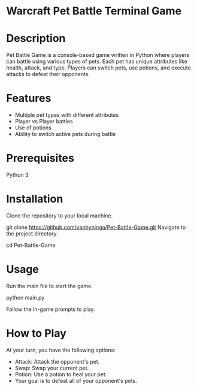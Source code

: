 # Warcraft Pet Battle Terminal Game

# Description
Pet Battle Game is a console-based game written in Python where players can battle using various types of pets. Each pet has unique attributes like health, attack, and type. Players can switch pets, use potions, and execute attacks to defeat their opponents.

# Features
- Multiple pet types with different attributes
- Player vs Player battles
- Use of potions
- Ability to switch active pets during battle

# Prerequisites
Python 3

# Installation
Clone the repository to your local machine.

git clone https://github.com/vanhyninga/Pet-Battle-Game.git
Navigate to the project directory.

cd Pet-Battle-Game

# Usage
Run the main file to start the game.

python main.py

Follow the in-game prompts to play.

# How to Play
At your turn, you have the following options:

- Attack: Attack the opponent's pet.
- Swap: Swap your current pet.
- Potion: Use a potion to heal your pet.
- Your goal is to defeat all of your opponent's pets.
